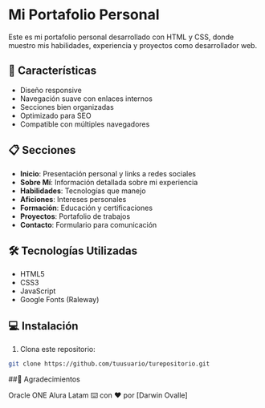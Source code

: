 # Mi Portafolio Personal

Este es mi portafolio personal desarrollado con HTML y CSS, donde muestro mis habilidades, experiencia y proyectos como desarrollador web.

## 🚀 Características

- Diseño responsive
- Navegación suave con enlaces internos
- Secciones bien organizadas
- Optimizado para SEO
- Compatible con múltiples navegadores

## 📋 Secciones

- **Inicio**: Presentación personal y links a redes sociales
- **Sobre Mí**: Información detallada sobre mi experiencia
- **Habilidades**: Tecnologías que manejo
- **Aficiones**: Intereses personales
- **Formación**: Educación y certificaciones
- **Proyectos**: Portafolio de trabajos
- **Contacto**: Formulario para comunicación

## 🛠️ Tecnologías Utilizadas

- HTML5
- CSS3
- JavaScript
- Google Fonts (Raleway)

## 💻 Instalación

1. Clona este repositorio:
```bash
git clone https://github.com/tuusuario/turepositorio.git
```

##🎁 Agradecimientos

Oracle ONE
Alura Latam
⌨️ con ❤️ por [Darwin Ovalle]
